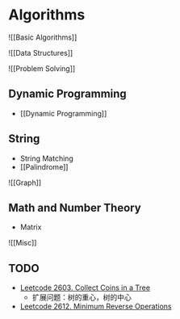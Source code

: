 # Algorithms

![[Basic Algorithms]]


![[Data Structures]]

![[Problem Solving]]


## Dynamic Programming

* [[Dynamic Programming]]

## String

* String Matching
* [[Palindrome]]

![[Graph]]

## Math and Number Theory

* Matrix

![[Misc]]

## TODO

* [Leetcode 2603. Collect Coins in a Tree][10001]
    * 扩展问题：树的重心，树的中心
* [Leetcode 2612. Minimum Reverse Operations][10000]

[10000]: https://leetcode.com/problems/minimum-reverse-operations/description/
[10001]: https://leetcode.com/problems/collect-coins-in-a-tree/
[10002]: https://atcoder.jp/contests/abc221/tasks/abc221_f
[10003]: https://github.com/Wizmann/ACM-ICPC/blob/master/AtCoder/%20AtCoder%20Beginner%20Contest%20221/F.cc
